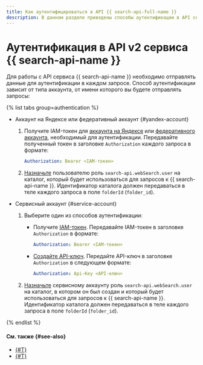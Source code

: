 ```yaml
---
title: Как аутентифицироваться в API {{ search-api-full-name }}
description: В данном разделе приведены способы аутентификации в API сервиса {{ search-api-name }}.
---
```


# Аутентификация в API v2 сервиса {{ search-api-name }}

Для работы с API сервиса {{ search-api-name }} необходимо отправлять данные для аутентификации в каждом запросе. Способ аутентификации зависит от типа аккаунта, от имени которого вы будете отправлять запросы:

{% list tabs group=authentication %}

- Аккаунт на Яндексе или федеративный аккаунт {#yandex-account}
  
  1. Получите IAM-токен для [аккаунта на Яндексе](../../iam/operations/iam-token/create.md) или [федеративного аккаунта](../../iam/operations/iam-token/create-for-federation.md), необходимый для аутентификации. Передавайте полученный токен в заголовке `Authorization` каждого запроса в формате:

      ```yaml
      Authorization: Bearer <IAM-токен>
      ```

  1. [Назначьте](../../iam/operations/roles/grant.md#cloud-or-folder) пользователю роль `search-api.webSearch.user` на каталог, который будет использоваться для запросов к {{ search-api-name }}. Идентификатор каталога должен передаваться в теле каждого запроса в поле `folderId` (`folder_id`).
  
- Сервисный аккаунт {#service-account}

  1. Выберите один из способов аутентификации:
     * Получите [IAM-токен](../../iam/operations/iam-token/create-for-sa.md). Передавайте IAM-токен в заголовке `Authorization` в формате:
     
        ```yaml
        Authorization: Bearer <IAM-токен>
        ```

     * [Создайте API-ключ](../../iam/operations/api-key/create.md). Передайте API-ключ в заголовке `Authorization` в следующем формате:

        ```yaml
        Authorization: Api-Key <API-ключ>
        ```
  1. [Назначьте](../../iam/operations/sa/assign-role-for-sa.md) сервисному аккаунту роль `search-api.webSearch.user` на каталог, в котором он был создан и который будет использоваться для запросов к {{ search-api-name }}. Идентификатор каталога должен передаваться в теле каждого запроса в поле `folderId` (`folder_id`).
  
{% endlist %}

#### См. также {#see-also}

* [{#T}](../operations/web-search.md)
* [{#T}](../security/index.md)
